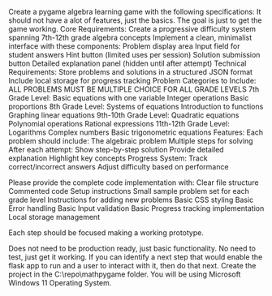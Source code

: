 Create a pygame algebra learning game with the following specifications:
It should not have a alot of features, just the basics.
The goal is just to get the game working.
Core Requirements:
Create a progressive difficulty system spanning 7th-12th grade algebra concepts
Implement a clean, minimalist interface with these components:
Problem display area
Input field for student answers
Hint button (limited uses per session)
Solution submission button
Detailed explanation panel (hidden until after attempt)
Technical Requirements:
Store problems and solutions in a structured JSON format
Include local storage for progress tracking
Problem Categories to Include:
ALL PROBLEMS MUST BE MULTIPLE CHOICE FOR ALL GRADE LEVELS
7th Grade Level:
Basic equations with one variable
Integer operations
Basic proportions
8th Grade Level:
Systems of equations
Introduction to functions
Graphing linear equations
9th-10th Grade Level:
Quadratic equations
Polynomial operations
Rational expressions
11th-12th Grade Level:
Logarithms
Complex numbers
Basic trigonometric equations
Features:
Each problem should include:
The algebraic problem
Multiple steps for solving
After each attempt:
Show step-by-step solution
Provide detailed explanation
Highlight key concepts
Progress System:
Track correct/incorrect answers
Adjust difficulty based on performance

Please provide the complete code implementation with:
Clear file structure
Commented code
Setup instructions
Small sample problem set for each grade level
Instructions for adding new problems
Basic CSS styling
Basic Error handling
Basic Input validation
Basic Progress tracking implementation
Local storage management

Each step should be focused making a working prototype. 

Does not need to be production ready, just basic functionality.
No need to test, just get it working.
If you can identify a next step that would enable the flask app to run and a user to interact with it, then do that next.
Create the project in the C:\repo\mathpygame folder.
You will be using Microsoft Windows 11 Operating System.
